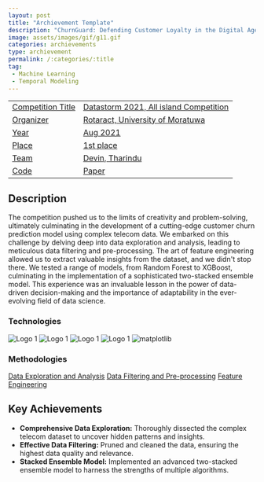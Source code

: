 ```yaml
---
layout: post
title: "Archievement Template"
description: "ChurnGuard: Defending Customer Loyalty in the Digital Age"
image: assets/images/gif/g11.gif
categories: archievements
type: archievement
permalink: /:categories/:title
tag:
 - Machine Learning
 - Temporal Modeling
---
```


<div id="main">
	<section id="one">
        <div class="inner no-padding" >
            <div class="table-container">
            <table>
                <tr>
                    <td class="first-column"><a href="#" class="special small disable">Competition Title</a></td>
                    <td class="second-column"><a href="#" class="small disable">Datastorm 2021, All island Competition</a></td>
                </tr>
                <tr>
                    <td class="first-column"><a href="#" class="special small disable">Organizer</a></td>
                    <td class="second-column"><a href="#" class="small disable">Rotaract, University of Moratuwa</a></td>
                </tr>
                <tr>
                    <td class="first-column"><a href="#" class="special small disable">Year</a></td>
                    <td class="second-column"><a href="#" class="small disable">Aug 2021</a></td>
                </tr>
                <tr>
                    <td class="first-column"><a href="#" class="special small disable">Place</a></td>
                    <td class="second-column"><a href="#" class="small disable">1st place</a></td>
                </tr>
                <tr>
                    <td class="first-column"><a href="#" class="special small disable">Team</a></td>
                    <td class="second-column"><a href="#" class="small disable">Devin, Tharindu</a></td>
                </tr>
                <tr>
                    <td class="first-column"><a href="https://github.com/BoTZ-TND/DataStorm-Final-2021" class="button special small"><i class="fab fa-github"></i>Code</a></td>
                    <td class="second-column"><a href="#" class="button special small disable"><i class="fa fa-file-pdf-o"></i>Paper</a></td>
                </tr>
            </table>
            </div>
        </div>
    </section>
	<section id='second'>
		<div class="inner no-padding">
			<div>
				<h2>Description</h2>
				<p> The competition pushed us to the limits of creativity and problem-solving, ultimately culminating in the development of a cutting-edge customer churn prediction model using complex telecom data. We embarked on this challenge by delving deep into data exploration and analysis, leading to meticulous data filtering and pre-processing. The art of feature engineering allowed us to extract valuable insights from the dataset, and we didn't stop there. We tested a range of models, from Random Forest to XGBoost, culminating in the implementation of a sophisticated two-stacked ensemble model. This experience was an invaluable lesson in the power of data-driven decision-making and the importance of adaptability in the ever-evolving field of data science.</p>
			</div>
			<div class="row">
				<div class="6u 12u$(small)">
					<h3>Technologies</h3>
					<div class='logos-container'>
						<img src="{{site.baseurl}}/assets/images/logos/python.png" alt="Logo 1" class="logos">
						<img src="{{site.baseurl}}/assets/images/logos/sk_learn.png" alt="Logo 1" class="logos">
						<img src="{{site.baseurl}}/assets/images/logos/numpy.png" alt="Logo 1" class="logos">
						<img src="{{site.baseurl}}/assets/images/logos/pandas.png" alt="Logo 1" class="logos">
						<img src="{{site.baseurl}}/assets/images/logos/matplotlib.png" alt="matplotlib" class="logos">
					</div>
				</div>
				<div class="6u$ 12u$(small) ">
					<h3>Methodologies</h3>
					<p>
                        <a href="#" class="button small disable">Data Exploration and Analysis</a>
                        <a href="#" class="button small disable">Data Filtering and Pre-processing</a>
                        <a href="#" class="button small disable">Feature Engineering</a>
                    </p>
				</div>
			</div>
		</div>
	</section>
	<section id='third'>
		<div class="inner no-padding">
			<div>
				<h2>Key Achievements</h2>
                <ul class='fa-ul'>
                    <li><i class="fa-li fa fa-check-square"></i><b>Comprehensive Data Exploration:</b> Thoroughly dissected the complex telecom dataset to uncover hidden patterns and insights.</li>
                    <li><i class="fa-li fa fa-check-square"></i><b>Effective Data Filtering:</b> Pruned and cleaned the data, ensuring the highest data quality and relevance.</li>
                    <li><i class="fa-li fa fa-check-square"></i><b>Stacked Ensemble Model:</b> Implemented an advanced two-stacked ensemble model to harness the strengths of multiple algorithms.</li>
                </ul>
			</div>
		</div>
	</section>
</div>

